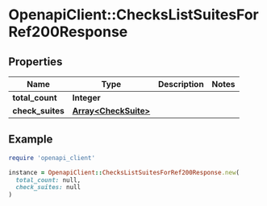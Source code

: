 # OpenapiClient::ChecksListSuitesForRef200Response

## Properties

| Name | Type | Description | Notes |
| ---- | ---- | ----------- | ----- |
| **total_count** | **Integer** |  |  |
| **check_suites** | [**Array&lt;CheckSuite&gt;**](CheckSuite.md) |  |  |

## Example

```ruby
require 'openapi_client'

instance = OpenapiClient::ChecksListSuitesForRef200Response.new(
  total_count: null,
  check_suites: null
)
```

